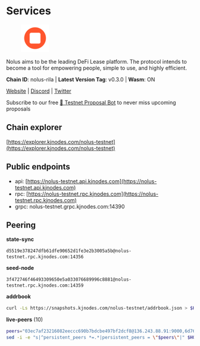 # Services

<figure><img src="https://raw.githubusercontent.com/kj89/cosmos-images/main/logos/nolus.png" alt=""><figcaption></figcaption></figure>

Nolus aims to be the leading DeFi Lease platform. The protocol  intends to become a tool for empowering people, simple to use, and highly efficient.

**Chain ID**: nolus-rila | **Latest Version Tag**: v0.3.0 | **Wasm**: ON

[Website](https://www.nolus.io) | [Discord](https://discord.gg/nolus-protocol) | [Twitter](https://twitter.com/NolusProtocol)



Subscribe to our free [🤖 Testnet Proposal Bot](https://t.me/kjnodes_testnet_proposal_bot) to never miss upcoming proposals


## Chain explorer
[https://explorer.kjnodes.com/nolus-testnet](https://explorer.kjnodes.com/nolus-testnet)

## Public endpoints

* api: [https://nolus-testnet.api.kjnodes.com](https://nolus-testnet.api.kjnodes.com)
* rpc: [https://nolus-testnet.rpc.kjnodes.com](https://nolus-testnet.rpc.kjnodes.com)
* grpc: nolus-testnet.grpc.kjnodes.com:14390

## Peering

**state-sync**

```text
d5519e378247dfb61dfe90652d1fe3e2b3005a5b@nolus-testnet.rpc.kjnodes.com:14356
```

**seed-node**

```text
3f472746f46493309650e5a033076689996c8881@nolus-testnet.rpc.kjnodes.com:14359
```

**addrbook**
```bash
curl -Ls https://snapshots.kjnodes.com/nolus-testnet/addrbook.json > $HOME/.nolus/config/addrbook.json
```

**live-peers** (10)
```bash
peers="03ec7af23216082eeccc690b7bdcbe497bf2dcf8@136.243.88.91:9000,6d76e4e0f73efa4e693b9d32934b09a025c6aa62@38.242.128.166:26656,ce6a67a084a25c189ed92522f1a0f6c44ec7cc3a@116.202.227.117:43656,38e75806248cd215e1e71d94e3db8c08bcf87702@95.214.55.138:27656,48283100d4cf8068dc16ef1b10aacf092303ec2f@65.109.85.170:47656,fcb82df30d2056c3af024fb389e173d683fe8229@65.108.105.48:19756,73290354a81324fca070cef5158b272925f102a2@65.109.92.235:11006,d5519e378247dfb61dfe90652d1fe3e2b3005a5b@65.109.68.190:14356,7f5ce546e0ffec994995198e0a1b87caff61ae6d@178.18.253.102:26656,7a1fc4d1cc0ffec7db6a2a15496136e62561b162@161.97.146.108:26656"
sed -i -e "s|^persistent_peers *=.*|persistent_peers = \"$peers\"|" $HOME/.nolus/config/config.toml
```
